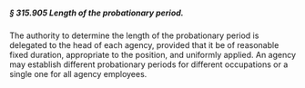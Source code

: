 ##### § 315.905 Length of the probationary period. #####

The authority to determine the length of the probationary period is delegated to the head of each agency, provided that it be of reasonable fixed duration, appropriate to the position, and uniformly applied. An agency may establish different probationary periods for different occupations or a single one for all agency employees.